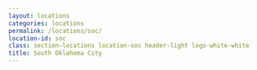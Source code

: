 ```yaml
---
layout: locations
categories: locations
permalink: /locations/soc/
location-id: soc
class: section-locations location-soc header-light logo-white-white
title: South Oklahoma City
---
```


